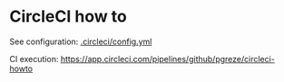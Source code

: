 # CircleCI how to

See configuration: [.circleci/config.yml](.circleci/config.yml)

CI execution: https://app.circleci.com/pipelines/github/pgreze/circleci-howto
